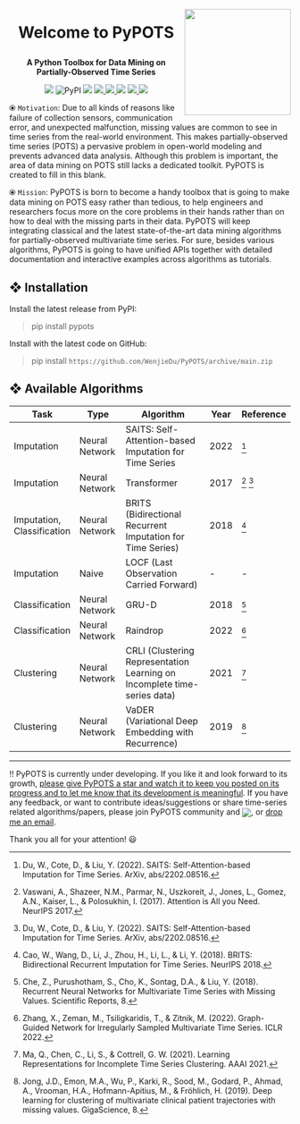 <a href='https://github.com/WenjieDu/PyPOTS'><img src='https://raw.githubusercontent.com/WenjieDu/PyPOTS/main/docs/figs/PyPOTS%20logo.svg?sanitize=true' width='190' align='right' /></a>

# <p align='center'>Welcome to PyPOTS</p>
**<p align='center'>A Python Toolbox for Data Mining on Partially-Observed Time Series</p>**

<p align='center'>
    <!-- Python version -->
    <img src='https://img.shields.io/badge/python-v3-yellowgreen'>
    <!-- PyPI version -->
    <img alt="PyPI" src="https://img.shields.io/pypi/v/pypots?color=green&label=PyPI">
    <!-- License -->
    <img src='https://img.shields.io/badge/License-GPL--v3-green?color=79C641'>
    <!-- GitHub Testing -->
    <a alt='GitHub Testing' href='https://github.com/WenjieDu/PyPOTS/actions/workflows/testing.yml'> 
        <img src='https://github.com/WenjieDu/PyPOTS/actions/workflows/testing.yml/badge.svg'>
    </a>
    <!-- PyPI download number -->
    <a alt='PyPI download number' href='https://pypi.org/project/pypots'>
        <img src='https://static.pepy.tech/personalized-badge/pypots?period=total&units=international_system&left_color=grey&right_color=blue&left_text=Total Downloads'>
    </a>
    <!-- Visit number -->
    <img src='https://hits.seeyoufarm.com/api/count/incr/badge.svg?url=https%3A%2F%2Fgithub.com%2FPyPOTS%2FPyPOTS&count_bg=%23009A0A&title_bg=%23555555&icon=&icon_color=%23E7E7E7&title=Visits&edge_flat=false'>
    <!-- Chat in Discussions -->
    <a alt='GitHub Discussions' href='https://github.com/WenjieDu/PyPOTS/discussions'>
        <img src='https://img.shields.io/badge/Chat-in_Discussions-green?logo=github&color=60A98D'>
    </a>
    <!-- Code of Conduct -->
    <a alt='CODE_OF_CONDUCT' href='CODE_OF_CONDUCT.md'> 
        <img src='https://img.shields.io/badge/Contributor%20Covenant-v2.1-4baaaa.svg'>
    </a>
</p>

⦿ `Motivation`: Due to all kinds of reasons like failure of collection sensors, communication error, and unexpected malfunction, missing values are common to see in time series from the real-world environment. This makes partially-observed time series (POTS) a pervasive problem in open-world modeling and prevents advanced data analysis. Although this problem is important, the area of data mining on POTS still lacks a dedicated toolkit. PyPOTS is created to fill in this blank.

⦿ `Mission`: PyPOTS is born to become a handy toolbox that is going to make data mining on POTS easy rather than tedious, to help engineers and researchers focus more on the core problems in their hands rather than on how to deal with the missing parts in their data. PyPOTS will keep integrating classical and the latest state-of-the-art data mining algorithms for partially-observed multivariate time series. For sure, besides various algorithms, PyPOTS is going to have unified APIs together with detailed documentation and interactive examples across algorithms as tutorials.

## ❖ Installation
Install the latest release from PyPI: 
> pip install pypots

Install with the latest code on GitHub: 
> pip install `https://github.com/WenjieDu/PyPOTS/archive/main.zip`

## ❖ Available Algorithms
| Task                          | Type           | Algorithm                                                                | Year | Reference |        
|-------------------------------|----------------|--------------------------------------------------------------------------|------|-----------|
| Imputation                    | Neural Network | SAITS: Self-Attention-based Imputation for Time Series                   | 2022 | [^1]      |
| Imputation                    | Neural Network | Transformer                                                              | 2017 | [^2] [^1] |
| Imputation,<br>Classification | Neural Network | BRITS (Bidirectional Recurrent Imputation for Time Series)               | 2018 | [^3]      |
| Imputation                    | Naive          | LOCF (Last Observation Carried Forward)                                  | -    | -         |
| Classification                | Neural Network | GRU-D                                                                    | 2018 | [^4]      |
| Classification                | Neural Network | Raindrop                                                                 | 2022 | [^5]      |
| Clustering                    | Neural Network | CRLI (Clustering Representation Learning on Incomplete time-series data) | 2021 | [^6]      |
| Clustering                    | Neural Network | VaDER (Variational Deep Embedding with Recurrence)                       | 2019 | [^7]      |

---
‼️ PyPOTS is currently under developing. If you like it and look forward to its growth, <ins>please give PyPOTS a star and watch it to keep you posted on its progress and to let me know that its development is meaningful</ins>. If you have any feedback, or want to contribute ideas/suggestions or share time-series related algorithms/papers, please join PyPOTS community and <a alt='GitHub Discussions' href='https://github.com/WenjieDu/PyPOTS/discussions'><img align='center' src='https://img.shields.io/badge/Chat-in_Discussions-green?logo=github&color=60A98D'></a>, or [drop me an email](mailto:wenjay.du@gmail.com).

Thank you all for your attention! 😃

[^1]: Du, W., Cote, D., & Liu, Y. (2022). SAITS: Self-Attention-based Imputation for Time Series. ArXiv, abs/2202.08516.
[^2]: Vaswani, A., Shazeer, N.M., Parmar, N., Uszkoreit, J., Jones, L., Gomez, A.N., Kaiser, L., & Polosukhin, I. (2017). Attention is All you Need. NeurIPS 2017.
[^3]: Cao, W., Wang, D., Li, J., Zhou, H., Li, L., & Li, Y. (2018). BRITS: Bidirectional Recurrent Imputation for Time Series. NeurIPS 2018.
[^4]: Che, Z., Purushotham, S., Cho, K., Sontag, D.A., & Liu, Y. (2018). Recurrent Neural Networks for Multivariate Time Series with Missing Values. Scientific Reports, 8.
[^5]: Zhang, X., Zeman, M., Tsiligkaridis, T., & Zitnik, M. (2022). Graph-Guided Network for Irregularly Sampled Multivariate Time Series. ICLR 2022.
[^6]: Ma, Q., Chen, C., Li, S., & Cottrell, G. W. (2021). Learning Representations for Incomplete Time Series Clustering. AAAI 2021.
[^7]: Jong, J.D., Emon, M.A., Wu, P., Karki, R., Sood, M., Godard, P., Ahmad, A., Vrooman, H.A., Hofmann-Apitius, M., & Fröhlich, H. (2019). Deep learning for clustering of multivariate clinical patient trajectories with missing values. GigaScience, 8.